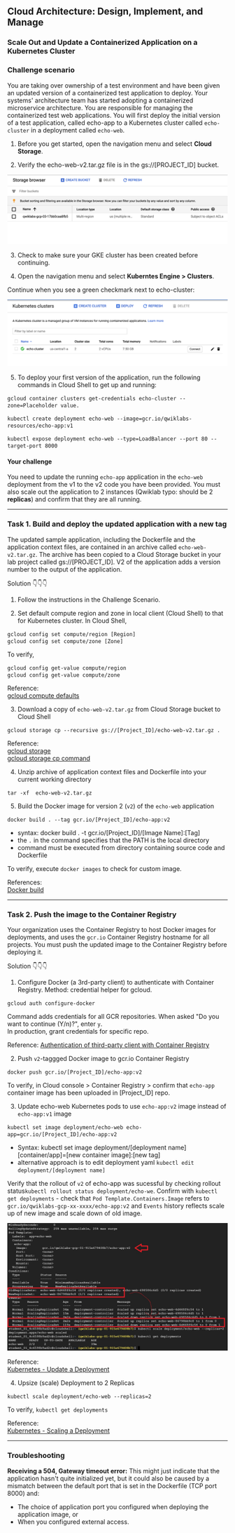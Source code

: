 ## Cloud Architecture: Design, Implement, and Manage
### Scale Out and Update a Containerized Application on a Kubernetes Cluster

### Challenge scenario
You are taking over ownership of a test environment and have been given an updated version of a containerized test application to deploy. Your systems' architecture team has started adopting a containerized microservice architecture. You are responsible for managing the containerized test web applications. You will first deploy the initial version of a test application, called echo-app to a Kubernetes cluster called `echo-cluster` in a deployment called `echo-web`.

1. Before you get started, open the navigation menu and select **Cloud Storage**.

2. Verify the echo-web-v2.tar.gz file is in the gs://[PROJECT_ID] bucket.

![Scale out and update a containerized app on a Kubernetes Cluster image 1](https://github.com/TCLee-tech/Google-Challenge-Labs/blob/b1a8406c2a9f9885b19fba3eebf5144718e4d9e4/Cloud%20Architecture%20-%20Design%2C%20Implement%20and%20Manage/Scale%20out%20and%20update%20a%20containerized%20app%20on%20a%20Kubernetes%20Cluster%20image%201.png)

3. Check to make sure your GKE cluster has been created before continuing.

4. Open the navigation menu and select **Kuberntes Engine > Clusters**.

Continue when you see a green checkmark next to echo-cluster:

![Scale out and update a containerized app on a Kubernetes Cluster image 2](https://github.com/TCLee-tech/Google-Challenge-Labs/blob/b1a8406c2a9f9885b19fba3eebf5144718e4d9e4/Cloud%20Architecture%20-%20Design%2C%20Implement%20and%20Manage/Scale%20out%20and%20update%20a%20containerized%20app%20on%20a%20Kubernetes%20Cluster%20image%202.png)

5. To deploy your first version of the application, run the following commands in Cloud Shell to get up and running:
```
gcloud container clusters get-credentials echo-cluster --zone=Placeholder value.
```
```
kubectl create deployment echo-web --image=gcr.io/qwiklabs-resources/echo-app:v1
```
```
kubectl expose deployment echo-web --type=LoadBalancer --port 80 --target-port 8000
```
#### Your challenge
You need to update the running `echo-app` application in the `echo-web` deployment from the v1 to the v2 code you have been provided. You must also scale out the application to 2 instances (Qwiklab typo: should be 2 **replicas**) and confirm that they are all running.  

<hr>

### Task 1. Build and deploy the updated application with a new tag
The updated sample application, including the Dockerfile and the application context files, are contained in an archive called `echo-web-v2.tar.gz`. The archive has been copied to a Cloud Storage bucket in your lab project called gs://[PROJECT_ID]. V2 of the application adds a version number to the output of the application.

Solution 👇👇👇 

1. Follow the instructions in the Challenge Scenario.

2. Set default compute region and zone in local client (Cloud Shell) to that for Kubernetes cluster.
In Cloud Shell,
```
gcloud config set compute/region [Region]
gcloud config set compute/zone [Zone]
```
To verify,
```
gcloud config get-value compute/region
gcloud config get-value compute/zone
```
Reference:  
[gcloud compute defaults](https://cloud.google.com/compute/docs/gcloud-compute)

3. Download a copy of `echo-web-v2.tar.gz` from Cloud Storage bucket to Cloud Shell
```
gcloud storage cp --recursive gs://[Project_ID]/echo-web-v2.tar.gz . 
```

Reference:  
[gcloud storage](https://cloud.google.com/sdk/gcloud/reference/storage)  
[gcloud storage cp command](https://cloud.google.com/sdk/gcloud/reference/storage/cp)   

4. Unzip archive of application context files and Dockerfile into your current working directory
```
tar -xf  echo-web-v2.tar.gz 
```

5. Build the Docker image for version 2 (`v2`) of the `echo-web` application
```
docker build . --tag gcr.io/[Project_ID]/echo-app:v2
```
  - syntax: docker build . -t gcr.io/[Project_ID]/[Image Name]:[Tag]
  - the `.` in the command specifies that the PATH is the local directory
  - command must be executed from directory containing source code and Dockerfile

To verify, execute `docker images` to check for custom image. 

References:  
[Docker build](https://docs.docker.com/engine/reference/commandline/build/#examples)

<hr>

### Task 2. Push the image to the Container Registry
Your organization uses the Container Registry to host Docker images for deployments, and uses the `gcr.io` Container Registry hostname for all projects. You must push the updated image to the Container Registry before deploying it.

Solution 👇👇👇

1. Configure Docker (a 3rd-party client) to authenticate with Container Registry. Method: credential helper for gcloud. 
```
gcloud auth configure-docker
```
Command adds credentials for all GCR repositories. When asked "Do you want to continue (Y/n)?", enter `y`.   
In production, grant credentials for specific repo.

Reference:
[Authentication of third-party client with Container Registry](https://cloud.google.com/container-registry/docs/advanced-authentication#gcloud-helper)  

2. Push `v2`-taggged Docker image to gcr.io Container Registry
```
docker push gcr.io/[Project_ID]/echo-app:v2
```
To verify, in Cloud console > Container Registry > confirm that `echo-app` container image has been uploaded in [Project_ID] repo.

3. Update echo-web Kubernetes pods to use `echo-app:v2` image instead of `echo-app:v1` image
```
kubectl set image deployment/echo-web echo-app=gcr.io/[Project_ID]/echo-app:v2
```
- Syntax: kubectl set image deployment/[deployment name] [container/app]=[new container image]:[new tag]
- alternative approach is to edit deployment yaml `kubectl edit deployment/[deployment name]`

Verify that the rollout of `v2` of echo-app was sucessful by checking rollout status`kubectl rollout status deployment/echo-we`. Confirm with `kubectl get deployments` - check that `Pod Template.Containers.Image` refers to ` gcr.io/qwiklabs-gcp-xx-xxxx/echo-app:v2` and `Events` history reflects scale up of new image and scale down of old image.

![kubectl get deployments](https://github.com/TCLee-tech/Google-Challenge-Labs/blob/2579140992562482431a4e2d1ac060806878f6e2/Cloud%20Architecture%20-%20Design%2C%20Implement%20and%20Manage/kubectl%20describe%20deployment.jpg)

Reference:  
[Kubernetes - Update a Deployment](https://kubernetes.io/docs/concepts/workloads/controllers/deployment/#updating-a-deployment)  

4. Upsize (scale) Deployment to 2 Replicas
```
kubectl scale deployment/echo-web --replicas=2
```
To verify, `kubectl get deployments`

Reference:   
[Kubernetes - Scaling a Deployment](https://kubernetes.io/docs/concepts/workloads/controllers/deployment/#scaling-a-deployment)  

<hr>

### Troubleshooting

**Receiving a 504, Gateway timeout error:** This might just indicate that the application hasn't quite initialized yet, but it could also be caused by a mismatch between the default port that is set in the Dockerfile (TCP port 8000) and:
- The choice of application port you configured when deploying the application image, or
- When you configured external access.  
